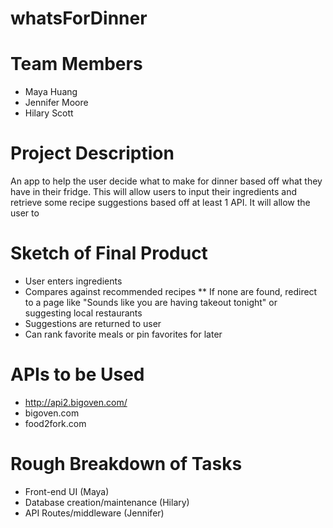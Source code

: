 # whatsForDinner

# Team Members

* Maya Huang
* Jennifer Moore
* Hilary Scott

# Project Description

An app to help the user decide what to make for dinner based off what they have in their fridge. This will allow users to input their ingredients and retrieve some recipe suggestions based off at least 1 API. It will allow the user to 


# Sketch of Final Product

* User enters ingredients
* Compares against recommended recipes
** If none are found, redirect to a page like "Sounds like you are having takeout tonight" or suggesting local restaurants
* Suggestions are returned to user
* Can rank favorite meals or pin favorites for later

# APIs to be Used

* http://api2.bigoven.com/
* bigoven.com
* food2fork.com


# Rough Breakdown of Tasks

* Front-end UI (Maya)
* Database creation/maintenance (Hilary)
* API Routes/middleware (Jennifer)
